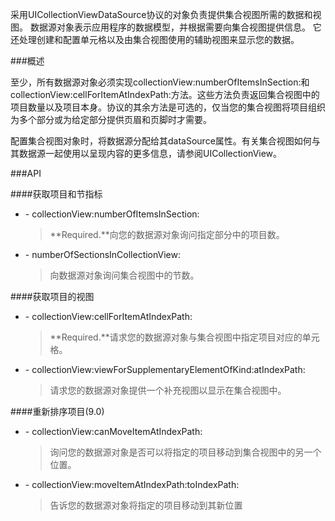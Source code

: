 采用UICollectionViewDataSource协议的对象负责提供集合视图所需的数据和视图。 数据源对象表示应用程序的数据模型，并根据需要向集合视图提供信息。 它还处理创建和配置单元格以及由集合视图使用的辅助视图来显示您的数据。

###概述

至少，所有数据源对象必须实现collectionView:numberOfItemsInSection:和collectionView:cellForItemAtIndexPath:方法。这些方法负责返回集合视图中的项目数量以及项目本身。协议的其余方法是可选的，仅当您的集合视图将项目组织为多个部分或为给定部分提供页眉和页脚时才需要。

配置集合视图对象时，将数据源分配给其dataSource属性。有关集合视图如何与其数据源一起使用以呈现内容的更多信息，请参阅UICollectionView。

###API

####获取项目和节指标
- \- collectionView:numberOfItemsInSection:
  > **Required.**向您的数据源对象询问指定部分中的项目数。

- \- numberOfSectionsInCollectionView:
  > 向数据源对象询问集合视图中的节数。

####获取项目的视图

- \- collectionView:cellForItemAtIndexPath:
  > **Required.**请求您的数据源对象与集合视图中指定项目对应的单元格。

- \- collectionView:viewForSupplementaryElementOfKind:atIndexPath:
  > 请求您的数据源对象提供一个补充视图以显示在集合视图中。

####重新排序项目(9.0)

- \- collectionView:canMoveItemAtIndexPath:
  > 询问您的数据源对象是否可以将指定的项目移动到集合视图中的另一个位置。

- \- collectionView:moveItemAtIndexPath:toIndexPath:
  > 告诉您的数据源对象将指定的项目移动到其新位置
